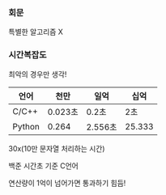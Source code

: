 ### 회문

특별한 알고리즘 X



### 시간복잡도

최악의 경우만 생각!

| 언어   | 천만    | 일억    | 십억   |
| ------ | ------- | ------- | ------ |
| C/C++  | 0.023초 | 0.2초   | 2초    |
| Python | 0.264   | 2.556초 | 25.333 |

30x(10만 문자열 처리하는 시간)



백준 시간초 기준 C언어



연산량이 1억이 넘어가면 통과하기 힘듬!